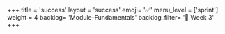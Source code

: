 +++
title = 'success'
layout = 'success'
emoji= '✅'
menu_level = ['sprint']
weight = 4
backlog= 'Module-Fundamentals'
backlog_filter= '📅 Week 3'
+++

